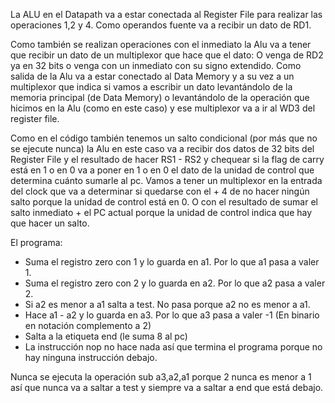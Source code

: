 La ALU en el Datapath va a estar conectada al Register File para realizar las operaciones 1,2 y 4. Como operandos fuente va a recibir un dato de RD1.

Como también se realizan operaciones con el inmediato la Alu va a tener que recibir un dato de un multiplexor que hace que el dato: O venga de RD2 ya en 32 bits o venga con un inmediato con su signo extendido. Como salida de la Alu va a estar conectado al Data Memory y a su vez a un multiplexor que indica si vamos a escribir un dato levantándolo de la memoria principal (de Data Memory) o levantándolo de la operación que hicimos en la Alu (como en este caso) y ese multiplexor va a ir al WD3 del register file. 

Como en el código también tenemos un salto condicional (por más que no se ejecute nunca) la Alu en este caso va a recibir dos datos de 32 bits del Register File y el resultado de hacer RS1 - RS2 y chequear si la flag de carry está en 1 o en 0 va a poner en 1 o en 0 el dato de la unidad de control que determina cuánto sumarle al pc. Vamos a tener un multiplexor en la entrada del clock que va a determinar si quedarse con el + 4 de no hacer ningún salto porque la unidad de control está en 0. O con el resultado de sumar el salto inmediato + el PC actual porque la unidad de control indica que hay que hacer un salto. 

El programa:

- Suma el registro zero con 1 y lo guarda en a1. Por lo que a1 pasa a valer 1.
- Suma el registro zero con 2 y lo guarda en a2. Por lo que a2 pasa a valer 2.
- Si a2 es menor a a1 salta a test. No pasa porque a2 no es menor a a1. 
- Hace a1 - a2 y lo guarda en a3. Por lo que a3 pasa a valer -1 (En binario en notación complemento a 2)
- Salta a la etiqueta end (le suma 8 al pc)
- La instrucción nop no hace nada así que termina el programa porque no hay ninguna instrucción debajo. 

Nunca se ejecuta la operación sub a3,a2,a1 porque 2 nunca es menor a 1 así que nunca va a saltar a test y siempre va a saltar a end que está debajo. 
